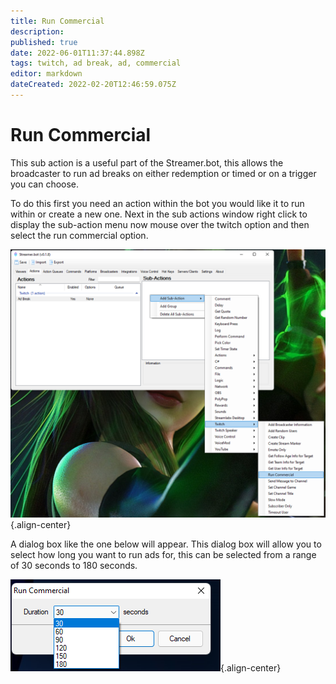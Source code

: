 ```yaml
---
title: Run Commercial 
description: 
published: true
date: 2022-06-01T11:37:44.898Z
tags: twitch, ad break, ad, commercial
editor: markdown
dateCreated: 2022-02-20T12:46:59.075Z
---
```


# Run Commercial

This sub action is a useful part of the Streamer.bot, this allows the broadcaster to run ad breaks on either redemption or timed or on a trigger you can choose. 

To do this first you need an action within the bot you would like it to run within or create a new one. Next in the sub actions window right click to display the sub-action menu now mouse over the twitch option and then select the run commercial option.

![ad_commercial.png](/run-commercial/ad_commercial.png){.align-center}

A dialog box like the one below will appear. This dialog box will allow you to select how long you want to run ads for, this can be selected from a range of 30 seconds to 180 seconds. 

![ad_duration.png](/ad_duration.png){.align-center}